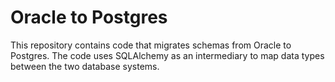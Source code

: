 # Oracle to Postgres

This repository contains code that migrates schemas from Oracle to Postgres.
The code uses SQLAlchemy as an intermediary to map data types between the two database systems.
